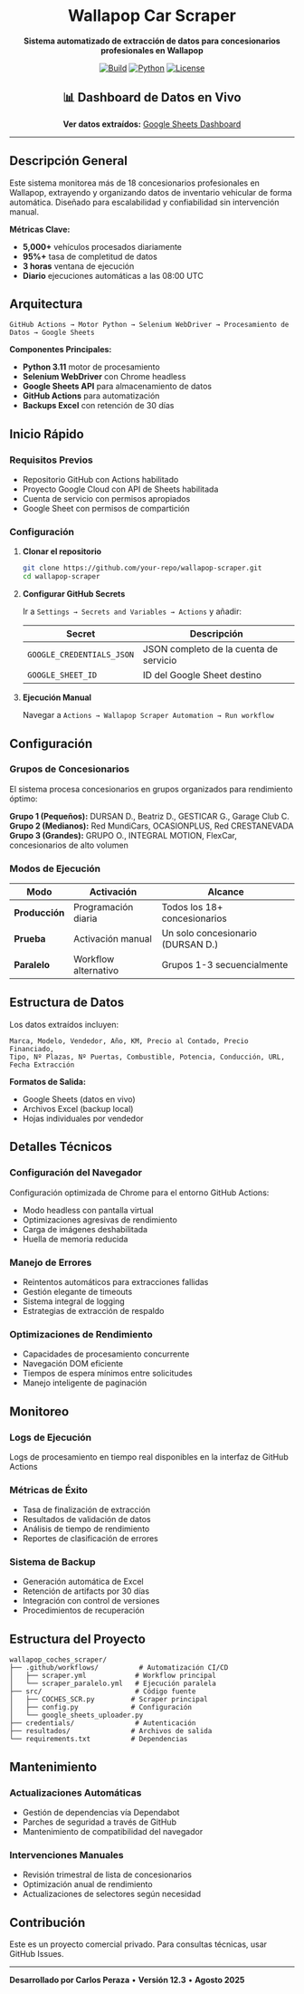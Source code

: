 <div align="center">

# Wallapop Car Scraper

**Sistema automatizado de extracción de datos para concesionarios profesionales en Wallapop**

[![Build](https://img.shields.io/badge/Build-Passing-success)](https://github.com/your-repo/wallapop-scraper) [![Python](https://img.shields.io/badge/Python-3.11+-blue)](https://python.org) [![License](https://img.shields.io/badge/License-Private-red)](LICENSE)

## 📊 Dashboard de Datos en Vivo

**Ver datos extraídos:** [Google Sheets Dashboard](https://docs.google.com/spreadsheets/d/1drZonCFIP5BFuhbUW9cUauDQOWIVpE0V7P2ErpJq6bM/edit?gid=265284675#gid=265284675)

</div>

---

## Descripción General

Este sistema monitorea más de 18 concesionarios profesionales en Wallapop, extrayendo y organizando datos de inventario vehicular de forma automática. Diseñado para escalabilidad y confiabilidad sin intervención manual.

**Métricas Clave:**
- **5,000+** vehículos procesados diariamente
- **95%+** tasa de completitud de datos
- **3 horas** ventana de ejecución
- **Diario** ejecuciones automáticas a las 08:00 UTC

## Arquitectura

```
GitHub Actions → Motor Python → Selenium WebDriver → Procesamiento de Datos → Google Sheets
```

**Componentes Principales:**
- **Python 3.11** motor de procesamiento
- **Selenium WebDriver** con Chrome headless
- **Google Sheets API** para almacenamiento de datos
- **GitHub Actions** para automatización
- **Backups Excel** con retención de 30 días

## Inicio Rápido

### Requisitos Previos

- Repositorio GitHub con Actions habilitado
- Proyecto Google Cloud con API de Sheets habilitada
- Cuenta de servicio con permisos apropiados
- Google Sheet con permisos de compartición

### Configuración

1. **Clonar el repositorio**
   ```bash
   git clone https://github.com/your-repo/wallapop-scraper.git
   cd wallapop-scraper
   ```

2. **Configurar GitHub Secrets**
   
   Ir a `Settings → Secrets and Variables → Actions` y añadir:
   
   | Secret | Descripción |
   |--------|-------------|
   | `GOOGLE_CREDENTIALS_JSON` | JSON completo de la cuenta de servicio |
   | `GOOGLE_SHEET_ID` | ID del Google Sheet destino |

3. **Ejecución Manual**
   
   Navegar a `Actions → Wallapop Scraper Automation → Run workflow`

## Configuración

### Grupos de Concesionarios

El sistema procesa concesionarios en grupos organizados para rendimiento óptimo:

**Grupo 1 (Pequeños):** DURSAN D., Beatriz D., GESTICAR G., Garage Club C.  
**Grupo 2 (Medianos):** Red MundiCars, OCASIONPLUS, Red CRESTANEVADA  
**Grupo 3 (Grandes):** GRUPO O., INTEGRAL MOTION, FlexCar, concesionarios de alto volumen

### Modos de Ejecución

| Modo | Activación | Alcance |
|------|------------|---------|
| **Producción** | Programación diaria | Todos los 18+ concesionarios |
| **Prueba** | Activación manual | Un solo concesionario (DURSAN D.) |
| **Paralelo** | Workflow alternativo | Grupos 1-3 secuencialmente |

## Estructura de Datos

Los datos extraídos incluyen:

```
Marca, Modelo, Vendedor, Año, KM, Precio al Contado, Precio Financiado,
Tipo, Nº Plazas, Nº Puertas, Combustible, Potencia, Conducción, URL, Fecha Extracción
```

**Formatos de Salida:**
- Google Sheets (datos en vivo)
- Archivos Excel (backup local)
- Hojas individuales por vendedor

## Detalles Técnicos

### Configuración del Navegador

Configuración optimizada de Chrome para el entorno GitHub Actions:
- Modo headless con pantalla virtual
- Optimizaciones agresivas de rendimiento
- Carga de imágenes deshabilitada
- Huella de memoria reducida

### Manejo de Errores

- Reintentos automáticos para extracciones fallidas
- Gestión elegante de timeouts
- Sistema integral de logging
- Estrategias de extracción de respaldo

### Optimizaciones de Rendimiento

- Capacidades de procesamiento concurrente
- Navegación DOM eficiente
- Tiempos de espera mínimos entre solicitudes
- Manejo inteligente de paginación

## Monitoreo

### Logs de Ejecución
Logs de procesamiento en tiempo real disponibles en la interfaz de GitHub Actions

### Métricas de Éxito
- Tasa de finalización de extracción
- Resultados de validación de datos
- Análisis de tiempo de rendimiento
- Reportes de clasificación de errores

### Sistema de Backup
- Generación automática de Excel
- Retención de artifacts por 30 días
- Integración con control de versiones
- Procedimientos de recuperación

## Estructura del Proyecto

```
wallapop_coches_scraper/
├── .github/workflows/          # Automatización CI/CD
│   ├── scraper.yml            # Workflow principal
│   └── scraper_paralelo.yml   # Ejecución paralela
├── src/                       # Código fuente
│   ├── COCHES_SCR.py         # Scraper principal
│   ├── config.py             # Configuración
│   └── google_sheets_uploader.py
├── credentials/               # Autenticación
├── resultados/               # Archivos de salida
└── requirements.txt          # Dependencias
```

## Mantenimiento

### Actualizaciones Automáticas
- Gestión de dependencias vía Dependabot
- Parches de seguridad a través de GitHub
- Mantenimiento de compatibilidad del navegador

### Intervenciones Manuales
- Revisión trimestral de lista de concesionarios
- Optimización anual de rendimiento
- Actualizaciones de selectores según necesidad

## Contribución

Este es un proyecto comercial privado. Para consultas técnicas, usar GitHub Issues.

---

**Desarrollado por Carlos Peraza** • **Versión 12.3** • **Agosto 2025**

